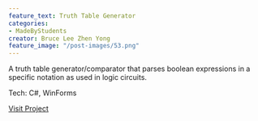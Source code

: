 ```yaml
---
feature_text: Truth Table Generator
categories:
- MadeByStudents
creator: Bruce Lee Zhen Yong
feature_image: "/post-images/53.png"
---
```


A truth table generator/comparator that parses boolean expressions in a specific notation as used in logic circuits.

Tech: C#, WinForms

[Visit Project](https://github.com/bruceoutdoors/TTGen/releases)
